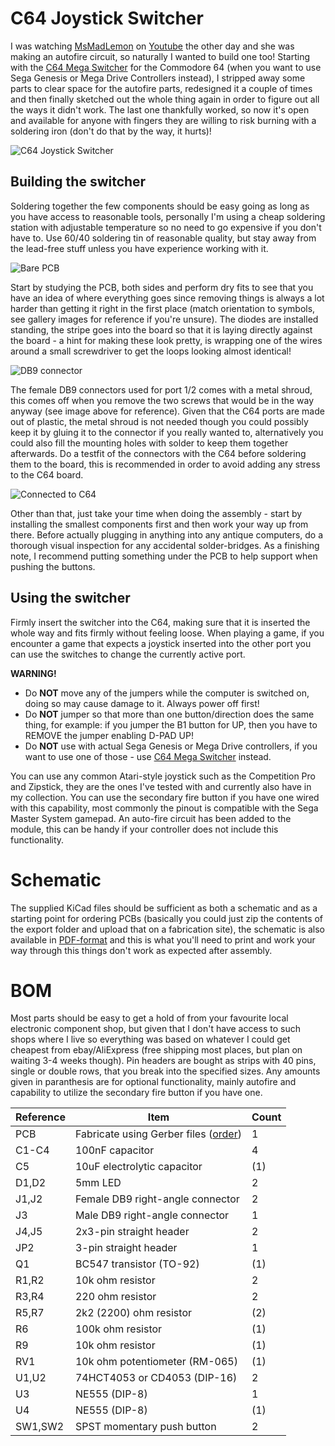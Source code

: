 # C64 Joystick Switcher
I was watching [MsMadLemon](https://www.youtube.com/channel/UCSlMemxuBOFu6Rz_Al02nHQ) on [Youtube](https://youtu.be/DOF_CZoSF5g) the other day and she was making an autofire circuit, so naturally I wanted to build one too! Starting with the [C64 Mega Switcher](https://github.com/tebl/C64-Mega-Switcher) for the Commodore 64 (when you want to use Sega Genesis or Mega Drive Controllers instead), I stripped away some parts to clear space for the autofire parts, redesigned it a couple of times and then finally sketched out the whole thing again in order to figure out all the ways it didn't work. The last one thankfully worked, so now it's open and available for anyone with fingers they are willing to risk burning with a soldering iron (don't do that by the way, it hurts)!

![C64 Joystick Switcher](https://github.com/tebl/C64-Joystick-Switcher/raw/master/gallery/2020-03-09%2021.38.28.jpg)

## Building the switcher
Soldering together the few components should be easy going as long as you have access to reasonable tools, personally I'm using a cheap soldering station with adjustable temperature so no need to go expensive if you don't have to. Use 60/40 soldering tin of reasonable quality, but stay away from the lead-free stuff unless you have experience working with it.

![Bare PCB](https://github.com/tebl/C64-Joystick-Switcher/raw/master/gallery/2020-03-09%2023.37.19.jpg)

Start by studying the PCB, both sides and perform dry fits to see that you have an idea of where everything goes since removing things is always a lot harder than getting it right in the first place (match orientation to symbols, see gallery images for reference if you're unsure). The diodes are installed standing, the stripe goes into the board so that it is laying directly against the board - a hint for making these look pretty, is wrapping one of the wires around a small screwdriver to get the loops looking almost identical!

![DB9 connector](https://github.com/tebl/C64-Joystick-Switcher/raw/master/gallery/2019-07-30%2017.35.43.jpg)

The female DB9 connectors used for port 1/2 comes with a metal shroud, this comes off when you remove the two screws that would be in the way anyway (see image above for reference). Given that the C64 ports are made out of plastic, the metal shroud is not needed though you could possibly keep it by gluing it to the connector if you really wanted to, alternatively you could also fill the mounting holes with solder to keep them together afterwards. Do a testfit of the connectors with the C64 before soldering them to the board, this is recommended in order to avoid adding any stress to the C64 board.

![Connected to C64](https://github.com/tebl/C64-Joystick-Switcher/raw/master/gallery/2020-03-09%2023.37.30.jpg)

Other than that, just take your time when doing the assembly - start by installing the smallest components first and then work your way up from there. Before actually plugging in anything into any antique computers, do a thorough visual inspection for any accidental solder-bridges. As a finishing note, I recommend putting something under the PCB to help support when pushing the buttons.

## Using the switcher
Firmly insert the switcher into the C64, making sure that it is inserted the whole way and fits firmly without feeling loose. When playing a game, if you encounter a game that expects a joystick inserted into the other port you can use the switches to change the currently active port.

**WARNING!**
 - Do **NOT** move any of the jumpers while the computer is switched on, doing so may cause damage to it. Always power off first!
 - Do **NOT** jumper so that more than one button/direction does the same thing, for example: if you jumper the B1 button for UP, then you have to REMOVE the jumper enabling D-PAD UP!
 - Do **NOT** use with actual Sega Genesis or Mega Drive controllers, if you want to use one of those - use [C64 Mega Switcher](https://github.com/tebl/C64-Mega-Switcher) instead.

You can use any common Atari-style joystick such as the Competition Pro and Zipstick, they are the ones I've tested with and currently also have in my collection. You can use the secondary fire button if you have one wired with this capability, most commonly the pinout is compatible with the Sega Master System gamepad. An auto-fire circuit has been added to the module, this can be handy if your controller does not include this functionality. 

# Schematic
The supplied KiCad files should be sufficient as both a schematic and as a  starting point for ordering PCBs (basically you could just zip the contents of the export folder and upload that on a fabrication site), the schematic is also available in [PDF-format](https://github.com/tebl/C64-Joystick-Switcher/raw/master/export/C64%20Joystick%20Switcher.pdf) and this is what you'll need to print and work your way through this things don't work as expected after assembly.

# BOM
Most parts should be easy to get a hold of from your favourite local electronic component shop, but given that I don't have access to such shops where I live so everything was based on whatever I could get cheapest from ebay/AliExpress (free shipping most places, but plan on waiting 3-4 weeks though). Pin headers are bought as strips with 40 pins, single or double rows, that you break into the specified sizes. Any amounts given in paranthesis are for optional functionality, mainly autofire and capability to utilize the secondary fire button if you have one. 

| Reference    | Item                                  | Count |
| ------------ | ------------------------------------- | ----- |
| PCB          | Fabricate using Gerber files ([order](https://www.pcbway.com/project/shareproject/Commodore_64_Mega_Switcher.html?inviteid=88707))          |     1 |
| C1-C4        | 100nF capacitor                       |     4 |
| C5           | 10uF electrolytic capacitor           |    (1)|
| D1,D2        | 5mm LED                               |     2 |
| J1,J2        | Female DB9 right-angle connector      |     2 |
| J3           | Male DB9 right-angle connector        |     1 |
| J4,J5        | 2x3-pin straight header               |     2 |
| JP2          | 3-pin straight header                 |     1 |
| Q1           | BC547 transistor (TO-92)              |    (1)|
| R1,R2        | 10k ohm resistor                      |     2 | 
| R3,R4        | 220 ohm resistor                      |     2 |
| R5,R7        | 2k2 (2200) ohm resistor               |    (2)|
| R6           | 100k ohm resistor                     |    (1)|
| R9           | 10k ohm resistor                      |    (1)| 
| RV1          | 10k ohm potentiometer (RM-065)        |    (1)| 
| U1,U2        | 74HCT4053 or CD4053 (DIP-16)          |     2 |
| U3           | NE555 (DIP-8)                         |     1 |
| U4           | NE555 (DIP-8)                         |    (1)|
| SW1,SW2      | SPST momentary push button            |     2 |